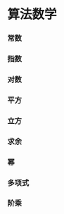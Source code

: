 <!--
 * @Descripttion: 
 * @version: 
 * @Author: WangShuaibing
 * @Date: 2020-10-22 14:24:21
 * @LastEditors: WangShuaibing
 * @LastEditTime: 2020-10-22 14:32:09
-->
# 算法数学


### 常数

### 指数

### 对数

### 平方

### 立方

### 求余

### 幂

### 多项式

### 阶乘



